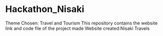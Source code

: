 # Hackathon_Nisaki
Theme Chosen: Travel and Tourism
     This repository contains the website link and code file of the project made
         Website created:Nisaki Travels
